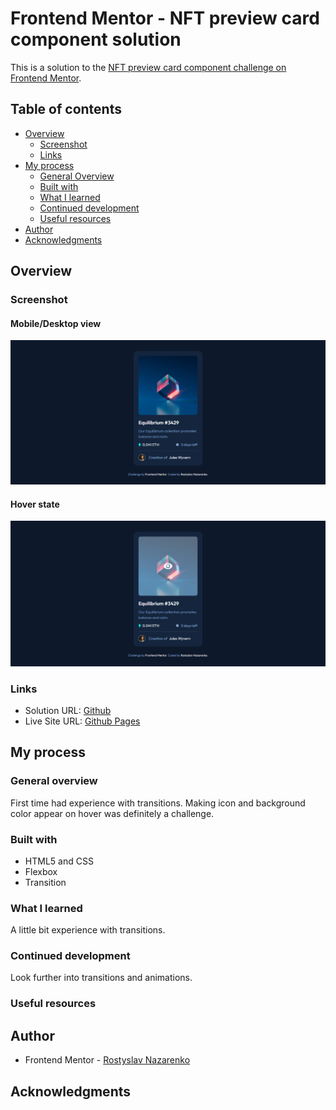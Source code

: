 # Frontend Mentor - NFT preview card component solution

This is a solution to the [NFT preview card component challenge on Frontend Mentor](https://www.frontendmentor.io/challenges/nft-preview-card-component-SbdUL_w0U).

## Table of contents

- [Overview](#overview)
  - [Screenshot](#screenshot)
  - [Links](#links)
- [My process](#my-process)
  - [General Overview](#general-overview)
  - [Built with](#built-with)
  - [What I learned](#what-i-learned)
  - [Continued development](#continued-development)
  - [Useful resources](#useful-resources)
- [Author](#author)
- [Acknowledgments](#acknowledgments)

## Overview

### Screenshot

#### Mobile/Desktop view

![Image solution](images/screenshot.png)

#### Hover state

![Image solution](images/screenshot-hover.png)

### Links

- Solution URL: [Github](https://github.com/rostyslav-nazarenko/nft-preview-card-component)
- Live Site URL: [Github Pages](https://rostyslav-nazarenko.github.io/nft-preview-card-component/)

## My process

### General overview

First time had experience with transitions. Making icon and background color appear on hover was definitely a challenge.

### Built with

- HTML5 and CSS
- Flexbox
- Transition

### What I learned

A little bit experience with transitions.

### Continued development

Look further into transitions and animations.

### Useful resources


## Author

- Frontend Mentor - [Rostyslav Nazarenko](https://www.frontendmentor.io/profile/rostyslav-nazarenko)

## Acknowledgments
